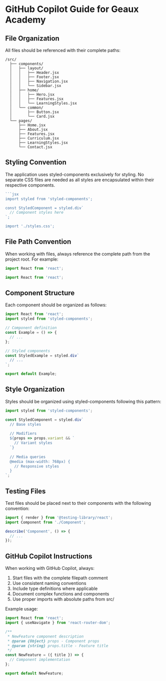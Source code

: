 # GitHub Copilot Guide for Geaux Academy

## File Organization

All files should be referenced with their complete paths:

```plaintext
/src/
  ├── components/
  │   ├── layout/
  │   │   ├── Header.jsx
  │   │   ├── Footer.jsx
  │   │   ├── Navigation.jsx
  │   │   └── Sidebar.jsx
  │   ├── home/
  │   │   ├── Hero.jsx
  │   │   ├── Features.jsx
  │   │   └── LearningStyles.jsx
  │   └── common/
  │       ├── Button.jsx
  │       └── Card.jsx
  └── pages/
      ├── Home.jsx
      ├── About.jsx
      ├── Features.jsx
      ├── Curriculum.jsx
      ├── LearningStyles.jsx
      └── Contact.jsx
```

## Styling Convention

The application uses styled-components exclusively for styling. No separate CSS files are needed as all styles are encapsulated within their respective components.

```jsx
```jsx
import styled from 'styled-components';

const StyledComponent = styled.div`
  // Component styles here
`;

import './styles.css';
```

## File Path Convention

When working with files, always reference the complete path from the project root. For example:

```jsx
import React from 'react';

import React from 'react';
```

## Component Structure

Each component should be organized as follows:

```jsx
import React from 'react';
import styled from 'styled-components';

// Component definition
const Example = () => {
  // ...
};

// Styled components
const StyledExample = styled.div`
  // ...
`;

export default Example;
```

## Style Organization

Styles should be organized using styled-components following this pattern:

```jsx
import styled from 'styled-components';

const StyledComponent = styled.div`
  // Base styles
  
  // Modifiers
  ${props => props.variant && `
    // Variant styles
  `}
  
  // Media queries
  @media (max-width: 768px) {
    // Responsive styles
  }
`;
```

## Testing Files

Test files should be placed next to their components with the following convention:

```jsx
import { render } from '@testing-library/react';
import Component from './Component';

describe('Component', () => {
  // ...
});
```

## GitHub Copilot Instructions

When working with GitHub Copilot, always:

1. Start files with the complete filepath comment
2. Use consistent naming conventions
3. Include type definitions where applicable
4. Document complex functions and components
5. Use proper imports with absolute paths from src/

Example usage:

```jsx
import React from 'react';
import { useNavigate } from 'react-router-dom';

/**
 * NewFeature component description
 * @param {Object} props - Component props
 * @param {string} props.title - Feature title
 */
const NewFeature = ({ title }) => {
  // Component implementation
};

export default NewFeature;
